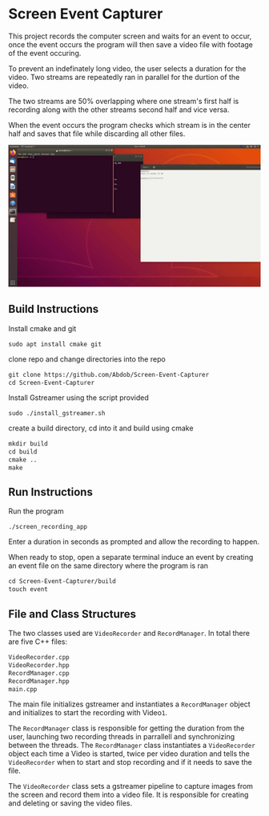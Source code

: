 # Screen Event Capturer
This project records the computer screen and waits for an event to occur, once the event occurs the program will then save a video file with footage of the event occuring.

To prevent an indefinately long video, the user selects a duration for the video. Two streams are repeatedly ran in parallel for the durtion of the video.

The two streams are 50% overlapping where one stream's first half is recording along with the other streams second half and vice versa.

When the event occurs the program checks which stream is in the center half and saves that file while discarding all other files.

<img src="screen.gif"/>

## Build Instructions

Install cmake and git

```
sudo apt install cmake git
```

clone repo and change directories into the repo
```
git clone https://github.com/Abdob/Screen-Event-Capturer
cd Screen-Event-Capturer
```
Install Gstreamer using the script provided

```
sudo ./install_gstreamer.sh
```

create a build directory, cd into it and build using cmake

```
mkdir build
cd build
cmake ..
make
```

## Run Instructions
Run the program

``` 
./screen_recording_app
```

Enter a duration in seconds as prompted and allow the recording to happen.

When ready to stop, open a separate terminal induce an event by creating an event file on the same directory where the program is ran

```
cd Screen-Event-Capturer/build
touch event
```

## File and Class Structures
The two classes used are ```VideoRecorder``` and ```RecordManager```. In total there are five C++ files:
```
VideoRecorder.cpp
VideoRecorder.hpp
RecordManager.cpp
RecordManager.hpp
main.cpp
``` 

The main file initializes gstreamer and instantiates a ```RecordManager``` object and initializes to start the recording with Video```1```.

The ```RecordManager``` class is responsible for getting the duration from the user, launching two recording threads in parrallell and synchronizing between the threads. The ```RecordManager``` class instantiates a ```VideoRecorder``` object each time a Video is started, twice per video duration and tells the ```VideoRecorder``` when to start and stop recording and if it needs to save the file.

The ```VideoRecorder``` class sets a gstreamer pipeline to capture images from the screen and record them into a video file. It is responsible for creating and deleting or saving the video files.







